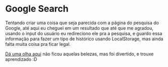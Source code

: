 # Google Search
Tentando criar uma coisa que seja parecida com a página do pesquisa do Google, até aqui eu cheguei em um resultado que até que me agradou, usando o input do usuário eu redireciono ele pra a pesquisa, e guardo essa informação para fazer um tipo de histórico usando LocalStorage, mas ainda falta muita coisa pra ficar legal. 

[Dá uma olha aqui](https://artur906.github.io/Google-search-page/) não ficou aquelas belezas, mas foi divertido, e trouxe aprendizado :D 